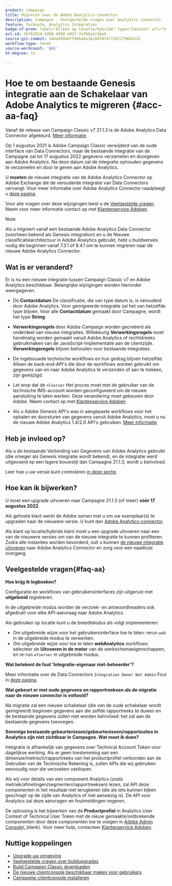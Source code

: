 ```yaml
---
product: campaign
title: Migreren naar de Adobe Analytics-connector
description: Campagne - Veelgestelde vragen over Analytics Connector
feature: Technote, Analytics Integration
badge-v7-prem: label="Alleen op locatie/hybride" type="Caution" url="https://experienceleague.adobe.com/docs/campaign-classic/using/installing-campaign-classic/architecture-and-hosting-models/hosting-models-lp/hosting-models.html?lang=nl" tooltip="Is alleen van toepassing op v7 on-premise en hybride implementaties"
exl-id: 5bf61654-3d68-4560-a93f-7a768a2c5be4
source-git-commit: 14ba450ebff9bba6a36c0df07d715b7279604222
workflow-type: tm+mt
source-wordcount: '841'
ht-degree: 1%

---
```


# Hoe te om bestaande Genesis integratie aan de Schakelaar van Adobe Analytics te migreren {#acc-aa-faq}



Vanaf de release van Campaign Classic v7 21.1.3 is de Adobe Analytics Data Connector afgekeurd. [Meer informatie](https://experienceleague.adobe.com/docs/analytics/import/dataconnectors/data-connectors-eol.html)

Op 1 augustus 2021 is Adobe Campaign Classic verwijderd van de oude interface van Data Connectors, maar de bestaande integratie van de Campagne zal tot 17 augustus 2022 gegevens verzamelen en doorgeven aan Adobe Analytics. Na deze datum zal de integratie ophouden gegevens te verzamelen en door te geven aan Adobe Analytics.

U **moeten** de nieuwe integratie van de Adobe Analytics Connector op Adobe Exchange die de verouderde integratie van Data Connectors vervangt. Voor meer informatie over Adobe Analytics Connector raadpleegt u [deze pagina](../../platform/using/gs-aa.md).

Voor alle vragen over deze wijzigingen leest u de [Veelgestelde vragen](#faq-aa). Neem voor meer informatie contact op met [Klantenservice Adoben](https://helpx.adobe.com/nl/enterprise/admin-guide.html/enterprise/using/support-for-experience-cloud.ug.html).

>[!NOTE]
>
>Als u migreert vanaf een bestaande Adobe Analytics Data Connector (voorheen bekend als Genesis integration) en u de Nieuwe classificatiearchitectuur in Adobe Analytics gebruikt, hebt u buildversies nodig die beginnen vanaf 7.3.1 of 8.4.1 om te kunnen migreren naar de nieuwe Adobe Analytics Connector.

## Wat is er veranderd?

Er is nu een nieuwe integratie tussen Campaign Classic v7 en Adobe Analytics beschikbaar. Belangrijke wijzigingen worden hieronder weergegeven.

* De **Contactdatum** De classificatie, die van type datum is, is verouderd door Adobe Analytics. Voor gemigreerde integratie zal het van hetzelfde type blijven. Voor alle **Contactdatum** gemaakt door Campagne, wordt het type **String**.

* **Verwerkingsregels** door Adobe Campaign worden gecreëerd als onderdeel van nieuwe integraties. Willekeurig **Verwerkingsregels** moet handmatig worden gemaakt vanuit Adobe Analytics of rechtstreeks gebruikmaken van de JavaScript-implementatie aan de clientzijde. **Verwerkingsregels** blijven behouden voor bestaande integraties.

* De ingebouwde technische workflows en hun gedrag blijven hetzelfde. Alleen de back-end-API&#39;s die door de workflows worden gebruikt om gegevens van en naar Adobe Analytics te verzenden of aan te trekken, zijn gewijzigd.

* Let erop dat de `nlserver` Het proces moet met de gebruiker van de technische IMS-account worden geconfigureerd om de nieuwe aansluiting te laten werken. Deze verandering moet gebeuren door Adobe. Neem contact op met [Klantenservice Adoben](https://helpx.adobe.com/nl/enterprise/admin-guide.html/enterprise/using/support-for-experience-cloud.ug.html).

* Als u Adobe Genesis API&#39;s was in aangepaste workflows voor het ophalen en doorsturen van gegevens vanuit Adobe Analytics, moet u nu de nieuwe Adobe Analytics 1.4/2.0 API&#39;s gebruiken. [Meer informatie](https://adobeexchangeec.zendesk.com/hc/en-us/articles/360047148832-Replacements-for-Data-Connector-API-calls)

## Heb je invloed op?

Als u de bestaande Verbinding van Gegevens van Adobe Analytics gebruikt (die vroeger als Genesis integratie wordt bekend), en de integratie werd uitgevoerd op een lagere bouwstijl dan Campagne 21.1.3, wordt u beïnvloed.

Leer hoe u uw versie kunt controleren [in deze sectie](../../platform/using/launching-adobe-campaign.md#getting-your-campaign-version).

## Hoe kan ik bijwerken?

U moet een upgrade uitvoeren naar Campagne 21.1.3 (of meer) **vóór 17 augustus 2022**.

Als gehoste klant werkt de Adobe samen met u om uw exemplaar(s) te upgraden naar de nieuwere versie. U kunt dan [Adobe Analytics-connector](../../platform/using/gs-aa.md).

Als klant op locatie/hybride klant moet u een upgrade uitvoeren naar een van de nieuwere versies om van de nieuwe integratie te kunnen profiteren.
Zodra alle instanties worden bevorderd, zult u kunnen [de nieuwe integratie uitvoeren](../../platform/using/adobe-analytics-provisioning.md) naar Adobe Analytics Connector en zorg voor een naadloze overgang.

## Veelgestelde vragen{#faq-aa}

**Hoe krijg ik logboeken?**

Configuratie en workflows van gebruikersinterfaces zijn uitgerust met **uitgebreid** registreren.

In de uitgebreide modus worden de verzoek- en antwoordheaders ook afgedrukt voor elke API-aanvraag naar Adobe Analytics.

Als gebruiker op locatie kunt u de breedtelodus als volgt implementeren:

* Om uitgebreide wijze voor het gebruikersinterface toe te laten: rerun `web` in de uitgebreide modus te verwerken.
* Om uitgebreide wijze voor toe te laten **webAnalytics** workflows: selecteer de **Uitvoeren in de motor** van de werkschemaeigenschappen, en re-run `wfserver` in uitgebreide modus.

**Wat betekent de fout &#39;Integratie-eigenaar niet-beheerder&#39;?**

Meer informatie over de Data Connectors `Integration Owner Not Admin` Fout in [deze pagina](https://adobeexchangeec.zendesk.com/hc/en-us/articles/360035167932-Adobe-Analytics-Data-Connectors-Integration-Owner-Not-Admin-Error).

**Wat gebeurt er met oude gegevens en rapportreeksen als de migratie naar de nieuwe connector is voltooid?**

Na migratie zal een nieuwe schakelaar (die van de oude schakelaar wordt gemigreerd) beginnen gegevens aan die zelfde rapportreeks te duwen en de bestaande gegevens zullen niet worden beïnvloed: het zal aan de bestaande gegevens toevoegen.

**Sommige bestaande gebeurtenissen/gebeurtenissen/rapportsuites in Analytics zijn niet zichtbaar in Campagne. Wat moet ik doen?**

Integratie is afhankelijk van gegevens over Technical Account Token voor dagelijkse werking. Als er geen toestemming aan een dimensie/metrisch/rapportreeks van het productprofiel verbonden aan de Gebruiker van de Technische Rekening is, zullen APIs die wij gebruiken eenvoudig voor die verzoeken vastlopen.

Als wij voor details van een component Analytics (zoals metriek/afmetingen/segmenten/rapportreeksen) lezen, zal API deze componenten in het resultaat niet terugkeren (die als iets kunnen kijken geschrapt op de zijde van Analytics of niet aanwezig is). De API voor Analytics zal deze aanvragen en foutmeldingen negeren.

De oplossing is het bijwerken van de **Productprofiel** in Analytics User Context of Technical User Token met de nieuw gemaakte/ontbrekende componenten door deze componenten toe te voegen in [Adobe Admin Console](https://adminconsole.adobe.com/){_blank}. Voor meer hulp, contacteer [Klantenservice Adoben](https://helpx.adobe.com/nl/enterprise/admin-guide.html/enterprise/using/support-for-experience-cloud.ug.html).

## Nuttige koppelingen

* [Upgrade uw omgeving](../../production/using/build-upgrade.md)
* [Veelgestelde vragen over buildupgrades](../../platform/using/faq-build-upgrade.md)
* [Build Campaign Classic downloaden](https://experience.adobe.com/#/downloads/content/software-distribution/en/campaign.html)
* [De nieuwe clientconsole beschikbaar maken voor gebruikers](../../installation/using/client-console-availability-for-windows.md)
* [Campagne-clientconsole installeren](../../installation/using/installing-the-client-console.md)
